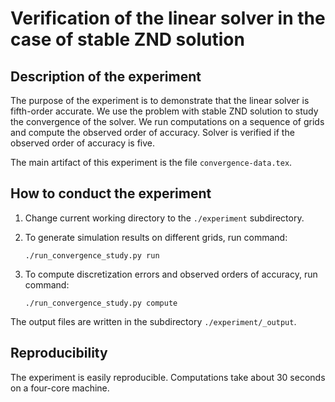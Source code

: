 # Verification of the linear solver in the case of stable ZND solution

## Description of the experiment

The purpose of the experiment is to demonstrate that the linear solver is
fifth-order accurate.
We use the problem with stable ZND solution to study the convergence of the
solver.
We run computations on a sequence of grids and compute the observed order of
accuracy.
Solver is verified if the observed order of accuracy is five.

The main artifact of this experiment is the file `convergence-data.tex`.

## How to conduct the experiment

1.  Change current working directory to the `./experiment` subdirectory.

2.  To generate simulation results on different grids, run command:

		./run_convergence_study.py run

3.  To compute discretization errors and observed orders of accuracy, run
	command:

		./run_convergence_study.py compute

The output files are written in the subdirectory `./experiment/_output`.

## Reproducibility

The experiment is easily reproducible.
Computations take about 30 seconds on a four-core machine.
